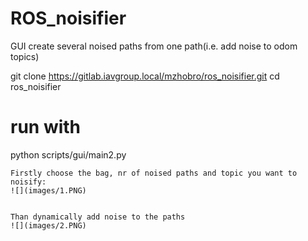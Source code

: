 # ROS_noisifier

GUI create several noised paths from one path(i.e. add noise to odom topics)


git clone https://gitlab.iavgroup.local/mzhobro/ros_noisifier.git
cd ros_noisifier
# run with
python scripts/gui/main2.py
```
Firstly choose the bag, nr of noised paths and topic you want to noisify:
![](images/1.PNG)


Than dynamically add noise to the paths
![](images/2.PNG)